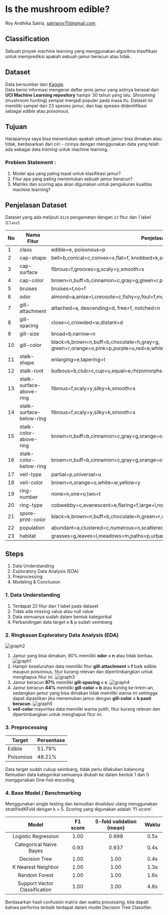 # Is the mushroom edible?
Roy Andhika Satria, [satriaroy70@gmail.com](mailto:satriaroy70@gmail.com).

## Classification
Sebuah proyek machine learning yang menggunakan algoritma klasifikasi untuk memprediksi apakah sebuah jamur beracun atau tidak.

## Dataset
Data bersumber dari [Kaggle](https://www.kaggle.com/datasets/uciml/mushroom-classification).  
Data berisi informasi mengenai daftar jenis jamur yang aslinya berasal dari **UCI Machine Learning repository** hampir 30 tahun yang lalu. *Shrooming* (mushroom hunting) sempat menjadi populer pada masa itu. Dataset ini memiliki sampel dari 23 spesies jamur, dan tiap spesies diidentifikasi sebagai *edible* atau *poisonous*.

## Tujuan
Harapannya saya bisa menentukan apakah sebuah jamur bisa dimakan atau tidak, berdasarkan dari ciri - cirinya dengan menggunakan data yang telah ada sebagai data *training* untuk machine learning.

### Problem Statement :
1. Model apa yang paling tepat untuk klasifikasi jamur?
1. Fitur apa yang paling menentukan sebuah jamur beracun?
1. Matriks dan scoring apa akan digunakan untuk pengukuran kualitas machine learning?

## Penjelasan Dataset 
Dataset yang ada meliputi `8124` pengamatan dengan `22` fitur dan 1 label (`Class`)

| No | __Nama Fitur__ | __Penjelasan__ |
| - | - | - |
| 1 | class | edible=e, poisonous=p | 
| 2 | cap-shape | bell=b,conical=c,convex=x,flat=f, knobbed=k,sunken=s |
| 3 | cap-surface | fibrous=f,grooves=g,scaly=y,smooth=s |
| 4 | cap-color  | brown=n,buff=b,cinnamon=c,gray=g,green=r,pink=p,purple=u,red=e,white=w,yellow=y |
| 5 | bruises | bruises=t,no=f | 
| 6 | odor | almond=a,anise=l,creosote=c,fishy=y,foul=f,musty=m,none=n,pungent=p,spicy=s |
| 7 | gill-attachment | attached=a, descending=d, free=f, notched=n |
| 8 | gill-spacing | close=c,crowded=w,distant=d |
| 9 | gill-size | broad=b,narrow=n |
| 10 | gill-color | black=k,brown=n,buff=b,chocolate=h,gray=g, green=r,orange=o,pink=p,purple=u,red=e,white=w,yellow=y | 
| 11 | stalk-shape | enlarging=e,tapering=t | 
| 12 | stalk-root | bulbous=b,club=c,cup=u,equal=e,rhizomorphs=z,rooted=r,missing=? |
| 13 | stalk-surface-above-ring | fibrous=f,scaly=y,silky=k,smooth=s | 
| 14 | stalk-surface-below-ring | fibrous=f,scaly=y,silky=k,smooth=s |
| 15 | stalk-color-above-ring | brown=n,buff=b,cinnamon=c,gray=g,orange=o,pink=p,red=e,white=w,yellow=y |
| 16 | stalk-color-below-ring | brown=n,buff=b,cinnamon=c,gray=g,orange=o,pink=p,red=e,white=w,yellow=y |
| 17 | veil-type | partial=p,universal=u |
| 18 | veil-color | brown=n,orange=o,white=w,yellow=y |
| 19 | ring-number | none=n,one=o,two=t |
| 20 | ring-type | cobwebby=c,evanescent=e,flaring=f,large=l,none=n,pendant=p,sheathing=s,zone=z |
| 21 | spore-print-color | black=k,brown=n,buff=b,chocolate=h,green=r,orange=o,purple=u,white=w,yellow=y |
| 22 | population | abundant=a,clustered=c,numerous=n,scattered=s,several=v,solitary=y |
| 23 | habitat | grasses=g,leaves=l,meadows=m,paths=p,urban=u,waste=w,woods=d |

## Steps
1. Data Understanding
2. Exploratory Data Analysis (EDA)
3. Preprocessing 
4. Modeling & Conclusion 

### 1. Data Understanding
1. Terdapat 22 fitur dan 1 label pada dataset
2. Tidak ada missing value atau null value
3. Data semuanya sudah dalam bentuk kategorikal
4. Perbandingan data target e & p sudah seimbang

### 2. Ringkasan Exploratory Data Analysis (EDA)
![graph2](https://raw.githubusercontent.com/royandhika/classification-mushroom/main/assets/odor.png)
1. Jamur yang bisa dimakan, 80% memiliki **odor = n** atau tidak berbau.
![graph1](https://raw.githubusercontent.com/royandhika/classification-mushroom/main/assets/gill-attachment.png)
2. Hampir keseluruhan data memiliki fitur **gill-attachment = f** baik edible maupun poisonous, fitur kurang relevan dan dipertimbangkan untuk menghapus fitur ini.
![graph3](https://raw.githubusercontent.com/royandhika/classification-mushroom/main/assets/gill-spacing.png)
3. Jamur beracun **97%** memiliki **gill-spacing = c**.
![graph4](https://raw.githubusercontent.com/royandhika/classification-mushroom/main/assets/gill-color.png)
4. Jamur beracun **44%** memiliki **gill-color = b** atau kuning ke-krem-an, sedangkan jamur yang bisa dimakan tidak memiliki warna ini sehingga dapat dipastikan jika menemukan jamur dengan **gill-color = b pasti beracun**.
![graph5](https://raw.githubusercontent.com/royandhika/classification-mushroom/main/assets/veil-color.png)
5. **veil-color** mayoritas data memiliki warna putih, fitur kurang relevan dan dipertimbangkan untuk menghapus fitur ini.

### 3. Preprocessing
| Target |	Persentase	| 
| - | - | 
| Edible	| 51.79% |	
| Poisonous	| 48.21%	| 

Data target sudah cukup seimbang, tidak perlu dilakukan balancing  
Kemudian data kategorikal semuanya diubah ke dalam bentuk 1 dan 0 menggunakan One-hot-encoding

### 4. Base Model / Benchmarking
Menggunakan single testing dan kemudian divalidasi ulang menggunakan stratifiedKFold dengan k = 5. Scoring yang digunakan adalah 'f1-score'.

| Model | F1 score | 5-fold validation (mean) | Waktu |
|:-:|:-:|:-:|:-:|
| Logistic Regression | 1.00 | 0.999 | 0.5s |
| Categorical Naive Bayes | 0.93 | 0.937 | 0.4s |
| Decision Tree | 1.00 | 1.00 | 0.4s |
| K Nearest Neighbor | 1.00 | 1.00 | 1.3s |
| Random Forest | 1.00 | 1.00 | 1.6s |
| Support Vector Classification | 1.00 | 1.00 | 4.8s |

Berdasarkan hasil confusion matrix dan waktu processing, kita dapati bahwa performa terbaik terdapat dalam model Decision Tree Classifier. 
